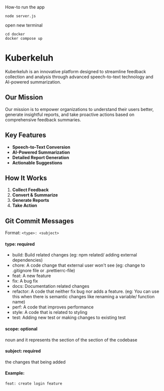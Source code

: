 
How-to run the app

```shell
node server.js
```

open new terminal 

```shell
cd docker
docker compose up
```

# Kuberkeluh

Kuberkeluh is an innovative platform designed to streamline feedback collection and analysis through advanced speech-to-text technology and AI-powered summarization.

## Our Mission

Our mission is to empower organizations to understand their users better, generate insightful reports, and take proactive actions based on comprehensive feedback summaries.

## Key Features

- **Speech-to-Text Conversion**
- **AI-Powered Summarization**
- **Detailed Report Generation**
- **Actionable Suggestions**

## How It Works

1. **Collect Feedback**
2. **Convert & Summarize**
3. **Generate Reports**
4. **Take Action**

## Git Commit Messages
Format: ```<type>: <subject>```

#### type: required
- build: Build related changes (eg: npm related/ adding external dependencies)
- chore: A code change that external user won't see (eg: change to .gitignore file or .prettierrc-file)
- feat: A new feature
- fix: A bug fix
- docs: Documentation related changes
- refactor: A code that neither fix bug nor adds a feature. (eg: You can use this when there is semantic changes like renaming a variable/ function name)
- perf: A code that improves performance
- style: A code that is related to styling
- test: Adding new test or making changes to existing test

#### scope: optional
noun and it represents the section of the section of the codebase

#### subject: required
the changes that being added

#### Example:
```
feat: create login feature
```